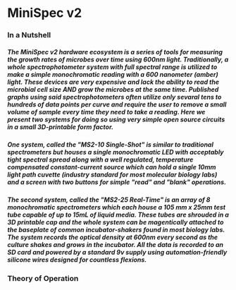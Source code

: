 # MiniSpec v2

### In a Nutshell

##### The MiniSpec v2 hardware ecosystem is a series of tools for measuring the growth rates of microbes over time using 600nm light. Traditionally, a whole spectrophotometer system with full spectral range is utilized to make a simple monochromatic reading with a 600 nanometer (amber) light. These devices are very expensive and lack the ability to read the microbial cell size AND grow the microbes at the same time. Published graphs using said spectrophotometers often utilize only sevaral tens to hundreds of data points per curve and require the user to remove a small volume of sample every time they need to take a reading. Here we present two systems for doing so using very simple open source circuits in a small 3D-printable form factor. 

##### One system, called the "MS2-10 Single-Shot" is similar to traditional spectrometers but houses a single monochromatic LED with acceptably tight spectral spread along with a well regulated, temperature compensated constant-current source which can hold a single 10mm light path cuvette (industry standard for most molecular biology labs) and a screen with two buttons for simple "read" and "blank" operations. 

##### The second system, called the "MS2-25 Real-Time" is an array of 8 monochromatic spectrometers which each house a 105 mm x 25mm test tube capable of up to 15mL of liquid media. These tubes are shrouded in a 3D printable cap and the whole system can be magentically attached to the baseplate of common incubator-shakers found in most biology labs. The system records the optical density at 600nm every second as the culture shakes and grows in the incubator. All the data is recorded to an SD card and powered by a standard 9v supply using automation-friendly silicone wires designed for countless flexions.

### Theory of Operation
